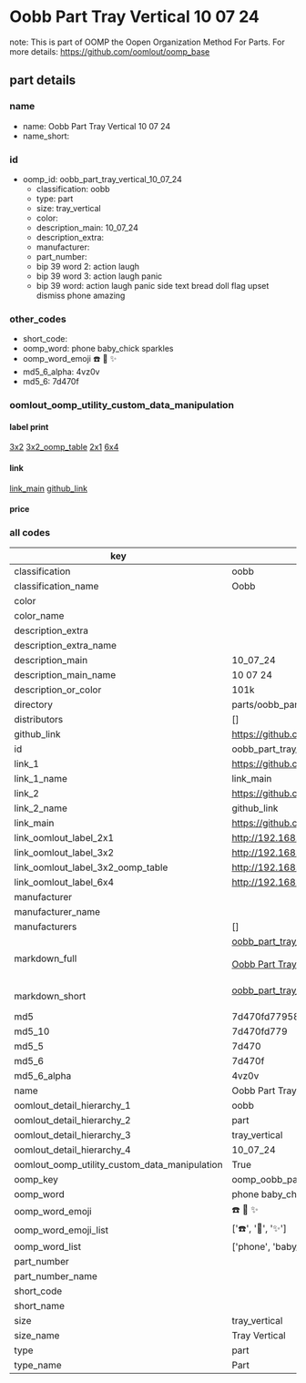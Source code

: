 # Oobb Part Tray Vertical 10 07 24  

note: This is part of OOMP the Oopen Organization Method For Parts. For more details: https://github.com/oomlout/oomp_base

##  part details





### name
* name: Oobb Part Tray Vertical 10 07 24
* name_short: 
### id
* oomp_id: oobb_part_tray_vertical_10_07_24
  * classification: oobb
  * type: part
  * size: tray_vertical
  * color: 
  * description_main: 10_07_24
  * description_extra: 
  * manufacturer: 
  * part_number: 
  * bip 39 word 2: action laugh
  * bip 39 word 3: action laugh panic
  * bip 39 word: action laugh panic side text bread doll flag upset dismiss phone amazing

### other_codes
* short_code: 
* oomp_word: phone baby_chick sparkles
* oomp_word_emoji :phone: :baby_chick: :sparkles:
* md5_6_alpha: 4vz0v
* md5_6: 7d470f






### oomlout_oomp_utility_custom_data_manipulation
#### label print
[3x2](http://192.168.1.245:1112/?label=oomp%204vz0v)
[3x2_oomp_table](http://192.168.1.107:1112/?label=oomp%204vz0v)
[2x1](http://192.168.1.242:1112/?label=oomp%204vz0v)
[6x4](http://192.168.1.55:1112/?label=oomp%204vz0v)    

#### link

[link_main](https://github.com/oomlout/oomlout_oomp_current_version_messy/tree/main/parts/oobb_part_tray_vertical_10_07_24) [github_link](https://github.com/oomlout/oomlout_oomp_part_src/tree/main/parts/oobb_part_tray_vertical_10_07_24)                             

#### price







### all codes 
| key | value |  
| --- | --- |  
| classification | oobb |  
| classification_name | Oobb |  
| color |  |  
| color_name |  |  
| description_extra |  |  
| description_extra_name |  |  
| description_main | 10_07_24 |  
| description_main_name | 10 07 24 |  
| description_or_color | 101k |  
| directory | parts/oobb_part_tray_vertical_10_07_24 |  
| distributors | [] |  
| github_link | https://github.com/oomlout/oomlout_oomp_part_src/tree/main/parts/oobb_part_tray_vertical_10_07_24 |  
| id | oobb_part_tray_vertical_10_07_24 |  
| link_1 | https://github.com/oomlout/oomlout_oomp_current_version_messy/tree/main/parts/oobb_part_tray_vertical_10_07_24 |  
| link_1_name | link_main |  
| link_2 | https://github.com/oomlout/oomlout_oomp_part_src/tree/main/parts/oobb_part_tray_vertical_10_07_24 |  
| link_2_name | github_link |  
| link_main | https://github.com/oomlout/oomlout_oomp_current_version_messy/tree/main/parts/oobb_part_tray_vertical_10_07_24 |  
| link_oomlout_label_2x1 | http://192.168.1.242:1112/?label=oomp%204vz0v |  
| link_oomlout_label_3x2 | http://192.168.1.245:1112/?label=oomp%204vz0v |  
| link_oomlout_label_3x2_oomp_table | http://192.168.1.107:1112/?label=oomp%204vz0v |  
| link_oomlout_label_6x4 | http://192.168.1.55:1112/?label=oomp%204vz0v |  
| manufacturer |  |  
| manufacturer_name |  |  
| manufacturers | [] |  
| markdown_full | [oobb_part_tray_vertical_10_07_24](https://github.com/oomlout/oomlout_oomp_current_version_messy/tree/main/parts/oobb_part_tray_vertical_10_07_24)<br>[](https://github.com/oomlout/oomlout_oomp_current_version_messy/tree/main/parts/oobb_part_tray_vertical_10_07_24)<br>[Oobb Part Tray Vertical 10 07 24](https://github.com/oomlout/oomlout_oomp_current_version_messy/tree/main/parts/oobb_part_tray_vertical_10_07_24)<br><br> |  
| markdown_short | [oobb_part_tray_vertical_10_07_24](https://github.com/oomlout/oomlout_oomp_current_version_messy/tree/main/parts/oobb_part_tray_vertical_10_07_24)<br><br> |  
| md5 | 7d470fd7795828146defdc7f3f5f6014 |  
| md5_10 | 7d470fd779 |  
| md5_5 | 7d470 |  
| md5_6 | 7d470f |  
| md5_6_alpha | 4vz0v |  
| name | Oobb Part Tray Vertical 10 07 24 |  
| oomlout_detail_hierarchy_1 | oobb |  
| oomlout_detail_hierarchy_2 | part |  
| oomlout_detail_hierarchy_3 | tray_vertical |  
| oomlout_detail_hierarchy_4 | 10_07_24 |  
| oomlout_oomp_utility_custom_data_manipulation | True |  
| oomp_key | oomp_oobb_part_tray_vertical_10_07_24 |  
| oomp_word | phone baby_chick sparkles |  
| oomp_word_emoji | :phone: :baby_chick: :sparkles: |  
| oomp_word_emoji_list | [':phone:', ':baby_chick:', ':sparkles:'] |  
| oomp_word_list | ['phone', 'baby_chick', 'sparkles'] |  
| part_number |  |  
| part_number_name |  |  
| short_code |  |  
| short_name |  |  
| size | tray_vertical |  
| size_name | Tray Vertical |  
| type | part |  
| type_name | Part |  
